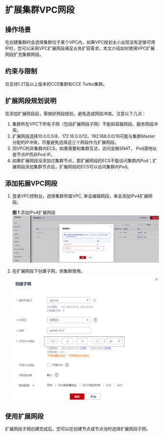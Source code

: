 # 扩展集群VPC网段<a name="cce_01_0387"></a>

## 操作场景<a name="section669391746"></a>

在创建集群时会选择集群位于某个VPC内，如果VPC规划太小出现没有足够可用IP时，您可以采用VPC扩展网段满足业务扩容需求。本文介绍如何使用VPC扩展网段扩充集群网段。

## 约束与限制<a name="section5655159659"></a>

仅支持1.21及以上版本的CCE集群和CCE Turbo集群。

## 扩展网段规划说明<a name="section1971345231616"></a>

在添加扩展网段前，需做好网段规划，避免造成网段冲突。注意以下几点：

1.  集群所在VPC下所有子网（包括扩展网段子网）不能和容器网段、服务网段冲突。
2.  扩展网段选择10.0.0.0/8、172.16.0.0/12、192.168.0.0/16可能与集群Master分配的IP冲突，尽量避免选择这三个网段作为扩展网段。
3.  同VPC的非集群内ECS，如果需要和集群互访，访问会做SNAT， Pod源地址是节点IP而非Pod IP。
4.  如果扩展网段没添加过集群节点，那扩展网段的ECS不能访问集群内Pod；扩展网段添加集群节点后，扩展网段的ECS可以访问集群内Pod。

## 添加拓展VPC网段<a name="section1868327269"></a>

1.  登录VPC控制台，选择集群所属VPC, 单击编辑网段，单击添加IPv4扩展网段。

    **图 1**  添加IPv4扩展网段<a name="fig8953173515915"></a>  
    ![](figures/添加IPv4扩展网段-96.png "添加IPv4扩展网段-96")

2.  在扩展网段下创建子网，供集群使用。

    ![](figures/zh-cn_image_0000001179912016.png)


## 使用扩展网段<a name="section362618288152"></a>

扩展网段子网创建完成后，您可以在创建节点或节点池时选择扩展网段子网。

